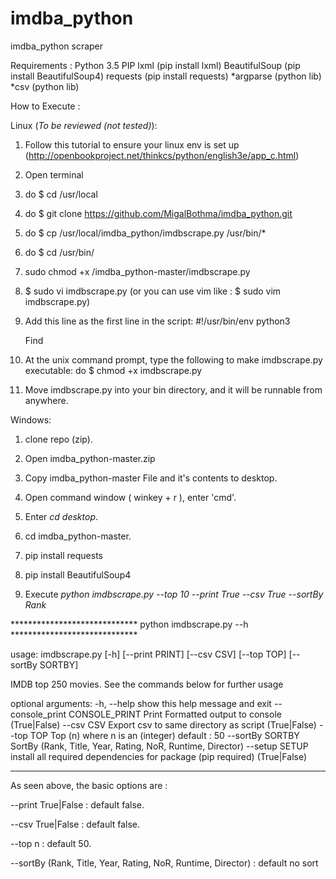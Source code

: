 # imdba_python

imdba_python scraper

Requirements :
Python 3.5
PIP
lxml (pip install lxml)
BeautifulSoup (pip install BeautifulSoup4)
requests (pip install requests)
*argparse (python lib)
*csv (python lib)

How to Execute :
  
Linux (*To be reviewed (not tested)*): 
    
1. Follow this tutorial to ensure your linux env is set up (http://openbookproject.net/thinkcs/python/english3e/app_c.html)
    
2. Open terminal
    
3. do $ cd /usr/local

4. do $ git clone https://github.com/MigalBothma/imdba_python.git

5. do $ cp /usr/local/imdba_python/imdbscrape.py /usr/bin/*

6. do $ cd /usr/bin/

7. sudo chmod +x /imdba_python-master/imdbscrape.py
    
8. $ sudo vi imdbscrape.py (or you can use vim like : $ sudo vim imdbscrape.py)
    
9. Add this line as the first line in the script:
      #!/usr/bin/env python3
   
   Find    
    
10. At the unix command prompt, type the following to make imdbscrape.py executable:
      do $ chmod +x imdbscrape.py
    
11. Move imdbscrape.py into your bin directory, and it will be runnable from anywhere.

Windows:
    
1. clone repo (zip).
    
2. Open imdba_python-master.zip
    
3. Copy imdba_python-master File and it's contents to desktop.
    
4. Open command window ( winkey + r ), enter 'cmd'.
    
5. Enter *cd desktop*.
   
6. cd imdba_python-master.
    
7. pip install requests
    
8. pip install BeautifulSoup4
    
9. Execute *python imdbscrape.py --top 10 --print True --csv True --sortBy Rank*

***************************** python imdbscrape.py --h *****************************


usage: imdbscrape.py [-h] [--print PRINT] [--csv CSV] [--top TOP]
 [--sortBy SORTBY]

IMDB top 250 movies. See the commands below for further usage

optional arguments:
  -h, --help            show this help message and exit
  --console_print CONSOLE_PRINT
                        Print Formatted output to console (True|False)
  --csv CSV             Export csv to same directory as script (True|False)
  --top TOP             Top (n) where n is an (integer) default : 50
  --sortBy SORTBY       SortBy (Rank, Title, Year, Rating, NoR, Runtime,
                        Director)
  --setup SETUP         install all required dependencies for package (pip
                        required) (True|False)
  
  
*********************************************************************************



As seen above, the basic options are :

--print   True|False        : default false.

--csv     True|False        : default false.

--top n                     : default 50.

--sortBy (Rank, Title, Year, Rating, NoR, Runtime, Director) : default no sort

